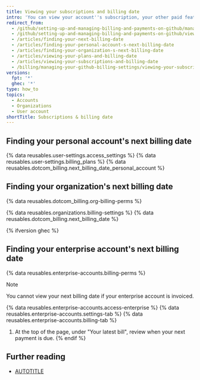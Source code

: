 ```yaml
---
title: Viewing your subscriptions and billing date
intro: 'You can view your account''s subscription, your other paid features and products, and your next billing date in your account''s billing settings.'
redirect_from:
  - /github/setting-up-and-managing-billing-and-payments-on-github/managing-your-github-billing-settings/viewing-your-subscriptions-and-billing-date
  - /github/setting-up-and-managing-billing-and-payments-on-github/viewing-your-subscriptions-and-billing-date
  - /articles/finding-your-next-billing-date
  - /articles/finding-your-personal-account-s-next-billing-date
  - /articles/finding-your-organization-s-next-billing-date
  - /articles/viewing-your-plans-and-billing-date
  - /articles/viewing-your-subscriptions-and-billing-date
  - /billing/managing-your-github-billing-settings/viewing-your-subscriptions-and-billing-date
versions:
  fpt: '*'
  ghec: '*'
type: how_to
topics:
  - Accounts
  - Organizations
  - User account
shortTitle: Subscriptions & billing date
---
```

## Finding your personal account's next billing date

{% data reusables.user-settings.access_settings %}
{% data reusables.user-settings.billing_plans %}
{% data reusables.dotcom_billing.next_billing_date_personal_account %}

## Finding your organization's next billing date

{% data reusables.dotcom_billing.org-billing-perms %}

{% data reusables.organizations.billing-settings %}
{% data reusables.dotcom_billing.next_billing_date %}

{% ifversion ghec %}

## Finding your enterprise account's next billing date

{% data reusables.enterprise-accounts.billing-perms %}

> [!NOTE]
> You cannot view your next billing date if your enterprise account is invoiced.

{% data reusables.enterprise-accounts.access-enterprise %}
{% data reusables.enterprise-accounts.settings-tab %}
{% data reusables.enterprise-accounts.billing-tab %}
1. At the top of the page, under "Your latest bill", review when your next payment is due.
{% endif %}

## Further reading

* [AUTOTITLE](/billing/managing-the-plan-for-your-github-account/about-billing-for-plans)
